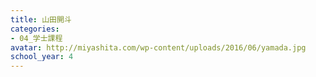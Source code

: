 ```yaml
---
title: 山田開斗
categories:
- 04_学士課程
avatar: http://miyashita.com/wp-content/uploads/2016/06/yamada.jpg
school_year: 4
---
```


